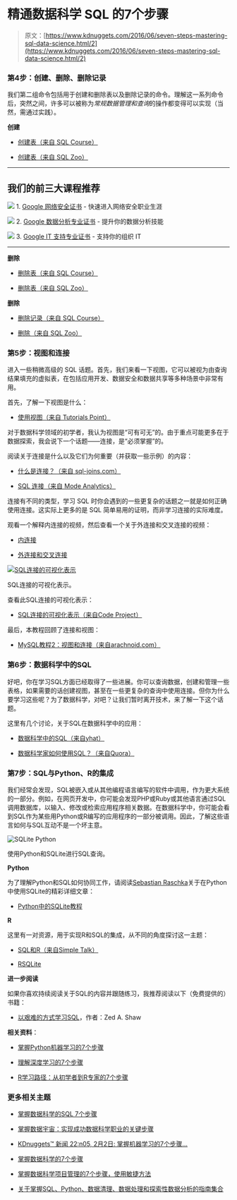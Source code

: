 # 精通数据科学 SQL 的7个步骤

> 原文：[https://www.kdnuggets.com/2016/06/seven-steps-mastering-sql-data-science.html/2](https://www.kdnuggets.com/2016/06/seven-steps-mastering-sql-data-science.html/2)

### 第4步：创建、删除、删除记录

我们第二组命令包括用于创建和删除表以及删除记录的命令。理解这一系列命令后，突然之间，许多可以被称为*常规数据管理和查询*的操作都变得可以实现（当然，需通过实践）。

**创建**

+   [创建表（来自 SQL Course）](http://www.sqlcourse.com/create.html)

+   [创建表（来自 SQL Zoo）](http://sqlzoo.net/wiki/CREATE_TABLE)

* * *

## 我们的前三大课程推荐

![](../Images/0244c01ba9267c002ef39d4907e0b8fb.png) 1\. [Google 网络安全证书](https://www.kdnuggets.com/google-cybersecurity) - 快速进入网络安全职业生涯

![](../Images/e225c49c3c91745821c8c0368bf04711.png) 2\. [Google 数据分析专业证书](https://www.kdnuggets.com/google-data-analytics) - 提升你的数据分析技能

![](../Images/0244c01ba9267c002ef39d4907e0b8fb.png) 3\. [Google IT 支持专业证书](https://www.kdnuggets.com/google-itsupport) - 支持你的组织 IT

* * *

**删除**

+   [删除表（来自 SQL Course）](http://www.sqlcourse.com/drop.html)

+   [删除表（来自 SQL Zoo）](http://sqlzoo.net/wiki/DROP)

**删除**

+   [删除记录（来自 SQL Course）](http://www.sqlcourse.com/delete.html)

+   [删除（来自 SQL Zoo）](http://sqlzoo.net/wiki/DELETE)

### 第5步：视图和连接

进入一些稍微高级的 SQL 话题。首先，我们来看一下视图，它可以被视为由查询结果填充的虚拟表，在包括应用开发、数据安全和数据共享等多种场景中非常有用。

首先，了解一下视图是什么：

+   [使用视图（来自 Tutorials Point）](http://www.tutorialspoint.com/sql/sql-using-views.htm)

对于数据科学领域的初学者，我认为视图是“可有可无”的。由于重点可能更多在于数据探索，我会说下一个话题——连接，是“必须掌握”的。

阅读关于连接是什么以及它们为何重要（并获取一些示例）的内容：

+   [什么是连接？（来自 sql-joins.com）](http://www.sql-join.com/)

+   [SQL 连接（来自 Mode Analytics）](https://community.modeanalytics.com/sql/tutorial/sql-joins/)

连接有不同的类型，学习 SQL 时你会遇到的一些更复杂的话题之一就是如何正确使用连接。这实际上更多的是 SQL 简单易用的证明，而非学习连接的实际难度。

观看一个解释内连接的视频，然后查看一个关于外连接和交叉连接的视频：

+   [内连接](https://www.youtube.com/watch?v=0FEjw2HnfDs)

+   [外连接和交叉连接](https://www.youtube.com/watch?v=3t2X1jczt4)

[![SQL连接的可视化表示](../Images/0d5efa70866c8ba79b596ec40adda7dc.png)](http://i.stack.imgur.com/VQ5XP.png)

SQL连接的可视化表示。

查看此SQL连接的可视化表示：

+   [SQL连接的可视化表示（来自Code Project）](http://www.codeproject.com/Articles/33052/Visual-Representation-of-SQL-Joins)

最后，本教程回顾了连接和视图：

+   [MySQL教程2：视图和连接（来自arachnoid.com）](http://arachnoid.com/MySQL/views_joins.html)

### 第6步：数据科学中的SQL

好吧，你在学习SQL方面已经取得了一些进展。你可以查询数据，创建和管理一些表格，如果需要的话创建视图，甚至在一些更复杂的查询中使用连接。但你为什么要学习这些呢？为了数据科学，对吧？让我们暂时离开技术，来了解一下这个话题。

这里有几个讨论，关于SQL在数据科学中的应用：

+   [数据科学中的SQL（来自yhat）](http://blog.yhat.com/posts/sql-for-data-scientists.html)

+   [数据科学家如何使用SQL？（来自Quora）](https://www.quora.com/How-do-data-scientists-use-SQL)

### 第7步：SQL与Python、R的集成

我们经常会发现，SQL被嵌入或从其他编程语言编写的软件中调用，作为更大系统的一部分。例如，在网页开发中，你可能会发现PHP或Ruby或其他语言通过SQL调用数据库，以输入、修改或检索应用程序相关数据。在数据科学中，你可能会看到SQL作为某些用Python或R编写的应用程序的一部分被调用。因此，了解这些语言如何与SQL互动不是一个坏主意。

![SQLite Python](../Images/b89a683dd98a7eac3d19d4da80aaa787.png)

使用Python和SQLite进行SQL查询。

**Python**

为了理解Python和SQL如何协同工作，请阅读[Sebastian Raschka](https://twitter.com/rasbt?lang=en)关于在Python中使用SQLite的精彩详细文章：

+   [Python中的SQLite教程](http://sebastianraschka.com/Articles/2014_sqlite_in_python_tutorial.html)

**R**

这里有一对资源，用于实现R和SQL的集成，从不同的角度探讨这一主题：

+   [SQL和R（来自Simple Talk）](https://www.simple-talk.com/dotnet/software-tools/sql-and-r-/)

+   [RSQLite](https://github.com/rstats-db/RSQLite)

**进一步阅读**

如果你喜欢持续阅读关于SQL的内容并跟随练习，我推荐阅读以下（免费提供的）书籍：

+   [以艰难的方式学习SQL](http://sql.learncodethehardway.org/)，作者：Zed A. Shaw

**相关资料**：

+   [掌握Python机器学习的7个步骤](/2015/11/seven-steps-machine-learning-python.html)

+   [理解深度学习的7个步骤](/2016/01/seven-steps-deep-learning.html)

+   [R学习路径：从初学者到R专家的7个步骤](/2016/03/datacamp-r-learning-path-7-steps.html)

### 更多相关主题

+   [掌握数据科学的SQL 7个步骤](https://www.kdnuggets.com/2022/04/7-steps-mastering-sql-data-science.html)

+   [掌握数据宇宙：实现成功数据科学职业的关键步骤](https://www.kdnuggets.com/mastering-the-data-universe-key-steps-to-a-thriving-data-science-career)

+   [KDnuggets™ 新闻 22:n05, 2月2日: 掌握机器学习的7个步骤…](https://www.kdnuggets.com/2022/n05.html)

+   [掌握数据科学的7个步骤](https://www.kdnuggets.com/2022/06/7-steps-mastering-python-data-science.html)

+   [掌握数据科学项目管理的7个步骤，使用敏捷方法](https://www.kdnuggets.com/2023/07/7-steps-mastering-data-science-project-management-agile.html)

+   [关于掌握SQL、Python、数据清理、数据处理和探索性数据分析的指南集合](https://www.kdnuggets.com/collection-of-guides-on-mastering-sql-python-data-cleaning-data-wrangling-and-exploratory-data-analysis)
